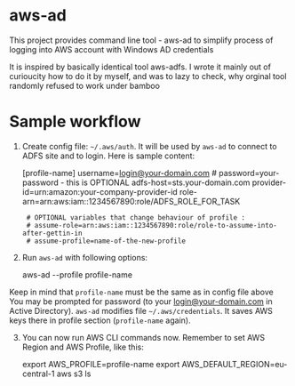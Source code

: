 # aws-ad

This project provides command line tool - aws-ad to simplify process of logging into AWS account with Windows AD credentials

It is inspired by basically identical tool aws-adfs. I wrote it mainly out of curioucity how to do it by myself, and was to lazy to check, why orginal tool 
randomly refused to work under bamboo


# Sample workflow

1. Create config file: `~/.aws/auth`. It will be used by `aws-ad` to connect to ADFS site and to login. Here is sample content:


    [profile-name]
        username=login@your-domain.com
        # password=your-password - this is OPTIONAL
        adfs-host=sts.your-domain.com
        provider-id=urn:amazon:your-company-provider-id
        role-arn=arn:aws:iam::1234567890:role/ADFS_ROLE_FOR_TASK
        
        # OPTIONAL variables that change behaviour of profile :
        # assume-role=arn:aws:iam::1234567890:role/role-to-assume-into-after-gettin-in
        # assume-profile=name-of-the-new-profile
    
2. Run `aws-ad` with following options:

    aws-ad --profile profile-name
    
Keep in mind that `profile-name` must be the same as in config file above
You may be prompted for password (to your login@your-domain.com in Active Directory).
`aws-ad` modifies file `~/.aws/credentials`. It saves AWS keys there in profile section (`profile-name` again).

3. You can now run AWS CLI commands now. Remember to set AWS Region and AWS Profile, like this:

    export AWS_PROFILE=profile-name
    export AWS_DEFAULT_REGION=eu-central-1
    aws s3 ls

